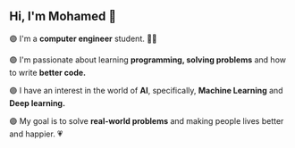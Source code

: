## Hi, I'm Mohamed 👋
🟣 I'm a **computer engineer** student. 👨‍💻

🟣 I'm passionate about learning **programming, solving problems** and how to write **better code.**

🟣 I have an interest in the world of **AI**, specifically, **Machine Learning** and **Deep learning.**

🟣 My goal is to solve **real-world problems** and making people lives better and happier. 💗
